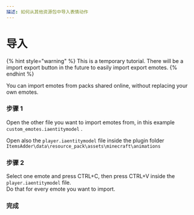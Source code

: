 ```yaml
---
描述: 如何从其他资源包中导入表情动作
---
```


# 导入

{% hint style="warning" %}
This is a temporary tutorial. There will be a import export button in the future to easily import export emotes.
{% endhint %}

You can import emotes from packs shared online, without replacing your own emotes.

### 步骤 1

Open the other file you want to import emotes from, in this example `custom_emotes.iaentitymodel` .

Open also the `player.iaentitymodel` file inside the plugin folder `ItemsAdder\data\resource_pack\assets\minecraft\animations`

### 步骤 2

Select one emote and press CTRL+C, then press CTRL+V inside the `player.iaentitymodel` file.\
Do that for every emote you want to import.

### 完成

